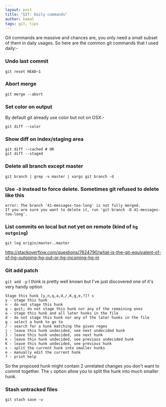 ```yaml
---
layout: post
title: "GIT: Daily commands"
author: kamal
tags: git, tips
---
```


Git commands are massive and chances are, you only need a small subset of them in daily usages. So here are the common git commands that I used daily:-

### Undo last commit

```
git reset HEAD~1
```

### Abort merge

```
git merge --abort
```

### Set color on output
By default git already use color but not on OSX:-

```
git diff --color
```

### Show diff on index/staging area

```
git diff --cached # OR
git diff --staged
```

### Delete all branch except master

```
git branch | grep -v master | xargs git branch -d
```

### Use `-D` instead to force delete. Sometimes git refused to delete like this

```
error: The branch '41-messages-too-long' is not fully merged.
If you are sure you want to delete it, run 'git branch -D 41-messages-too-long'.
```

### List commits on local but not yet on remote (kind of `hg outgoing`)

```
git log origin/master..master
```
http://stackoverflow.com/questions/7624790/what-is-the-git-equivalent-of-of-hg-outgoing-hg-out-or-hg-incoming-hg-in

### Git add patch
`git add -p` I think is pretty well known but I've just discovered one of it's very handy option

```
Stage this hunk [y,n,q,a,d,/,K,g,e,?]? s
y - stage this hunk
n - do not stage this hunk
q - quit; do not stage this hunk nor any of the remaining ones
a - stage this hunk and all later hunks in the file
d - do not stage this hunk nor any of the later hunks in the file
g - select a hunk to go to
/ - search for a hunk matching the given regex
j - leave this hunk undecided, see next undecided hunk
J - leave this hunk undecided, see next hunk
k - leave this hunk undecided, see previous undecided hunk
K - leave this hunk undecided, see previous hunk
s - split the current hunk into smaller hunks
e - manually edit the current hunk
? - print help
```
So the proposed hunk might contain 2 unrelated changes you don't want to commit together. The `s` option allow you to split the hunk into much smaller hunk.

### Stash untracked files

```
git stash save -u
```

